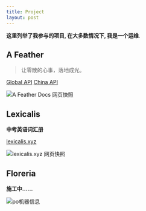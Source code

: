 ```yaml
---
title: Project
layout: post
---
```


**这里列举了我参与的项目, 在大多数情况下, 我是一个运维**.

## A Feather
> 让零散的心事，落地成光。

[Global API](https://api.afeather.org/v0/sentence/get)
[China API](https://api.afeather.cn/v0/sentence/get)

![A Feather Docs 网页快照](https://nas-alist.itedev.com/d/blog/7167b616001b4adf8e1bdeabbfe65460.avif)

## Lexicalis
**中考英语词汇册**

[lexicalis.xyz](https://lexicalis.xyz/)

![lexicalis.xyz 网页快照](https://nas-alist.itedev.com/d/blog/3bc9c53ae08f4b23aa9e0d32cc7646d5.avif)


## Floreria
**施工中......**

![po机器信息](https://nas-alist.itedev.com/d/blog/ea9ca0050bc04409a65463ce0af934f2.avif)